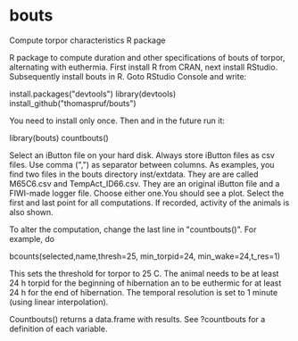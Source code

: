 # bouts
Compute torpor characteristics R package

R package to compute duration and other specifications of bouts of torpor, alternating with euthermia. First install R from CRAN, next install RStudio. Subsequently install bouts in R. Goto RStudio Console and write: 

install.packages("devtools")
library(devtools)
install_github("thomaspruf/bouts")

You need to install only once. Then and in the future run it:

library(bouts)
countbouts()

Select an iButton file on your hard disk. Always store iButton files as csv files. Use comma (",") as separator between columns. As examples, you find two files in the bouts directory inst/extdata. They are are called M65C6.csv and TempAct_ID66.csv. They are an original iButton file and a FIWI-made logger file. Choose either one.You should see a plot. Select the first and last point for all computations. If recorded, activity of the animals is also shown.

To alter the computation, change the last line in "countbouts()". For example, do

 bcounts(selected,name,thresh=25, min_torpid=24, min_wake=24,t_res=1)

This sets the threshold for  torpor to 25 C. The animal needs to be at least 24 h torpid for the beginning of hibernation an to be euthermic for at least 24 h for the end of hibernation. The temporal resolution is set to 1 minute (using linear interpolation).

Countbouts() returns a data.frame with results. See ?countbouts for a definition of each variable.
